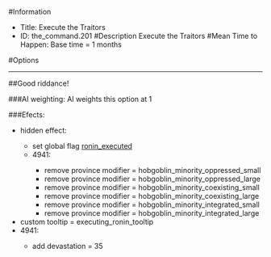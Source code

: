 #Information
 - Title: Execute the Traitors
 - ID: the_command.201
#Description
Execute the Traitors
#Mean Time to Happen:
Base time = 1 months

#Options

___
##Good riddance!

###AI weighting:
AI weights this option at 1


###Efects:<ul><li>hidden effect:</li><ul><li>set global flag [ronin_executed](../flags/ronin_executed.md)</li><li>4941:</li><ul><li>remove province modifier = hobgoblin_minority_oppressed_small</li><li>remove province modifier = hobgoblin_minority_oppressed_large</li><li>remove province modifier = hobgoblin_minority_coexisting_small</li><li>remove province modifier = hobgoblin_minority_coexisting_large</li><li>remove province modifier = hobgoblin_minority_integrated_small</li><li>remove province modifier = hobgoblin_minority_integrated_large</li></ul></ul><li>custom tooltip = executing_ronin_tooltip</li><li>4941:</li><ul><li>add devastation = 35</li></ul></ul>
